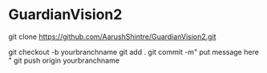 # GuardianVision2

git clone  https://github.com/AarushShintre/GuardianVision2.git

git checkout -b yourbranchname
<start developing here>
git add .
git commit -m" put message here "
git push origin yourbranchname
